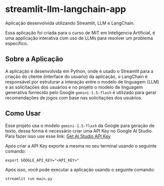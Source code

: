 # streamlit-llm-langchain-app

Aplicação desenvolvida utilizando Streamlit, LLM e LangChain. 

Essa aplicação foi criada para o curso de MiT em Inteligencia Artificial, é uma applicação interativa com uso de LLMs para resolver um problema específico.

## Sobre a Aplicação

A aplicação é desenvolvida em Python, onde é usado o Streamlit para a criação do cliente (interface do usuario) da aplicação, 
o LangChain é responsável por estruturar a interação entre o modelo de linguagem (LLM) e as solicitações dos usuários e 
no projeto o modelo de linguagem generativa fornecido pelo Google `gemini-1.5-flash` é utilizado para gerar recomendações 
de jogos com base nas solicitações dos usuários.

## Como Usar

Esse projeto usa o modelo `gemini-1.5-flash` da Google para geração de texto, dessa forma é necessário criar uma API Key no Google AI Studio.
Para fazer isso use esse link: [Get AI Studio API Key](https://aistudio.google.com/app/apikey)

Após criar a API Key exporte a mesma no seu terminal usando o seguinte comando:

    export GOOGLE_API_KEY="<API_KEY>"

Após isso, você pode executar a aplicação usando o seguinte comando:

    streamlit run main.py




